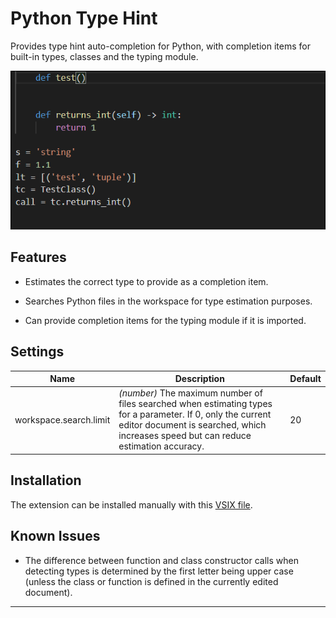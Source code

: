 # Python Type Hint

Provides type hint auto-completion for Python, with completion items for built-in types, classes and the typing module.

![](demo.gif)

## Features

* Estimates the correct type to provide as a completion item.

* Searches Python files in the workspace for type estimation purposes.

* Can provide completion items for the typing module if it is imported.

## Settings

| Name | Description | Default
|---|---|---|
| workspace.search.limit | _(number)_ The maximum number of files searched when estimating types for a parameter. If 0, only the current editor document is searched, which increases speed but can reduce estimation accuracy. | 20

## Installation

The extension can be installed manually with this [VSIX file](https://github.com/nj-q/vscode-python-typehint/releases/tag/v1.0.0).

## Known Issues

* The difference between function and class constructor calls when detecting types is determined by the first letter being upper case (unless the class or function is defined in the currently edited document).

-------------------------------------------------------------------------------------------
